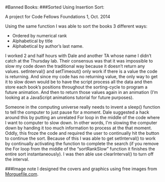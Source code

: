 #Banned Books:
###Sorted Using Insertion Sort:

A project for Code Fellows Foundations 1, Oct. 2014

Using the same function I was able to sort the books 3 different ways:
* Ordered by numerical rank
* Alphabetical by title
* Alphabetical by author’s last name.

I worked 2 and half hours with Dale and another TA whose name I didn’t catch at the Thursday lab. Their consensus was that it was impossible to slow my code down the traditional way because it doesn’t return any values. setInterval() and setTimeout() only work if there is a value the code is returning. And since my code has no returning value, the only way to get it to slow down would be to have the script process all the data and then store each book’s positions throughout the sorting-cycle to program a future animation. And then to return those values again in an animation (I’m looking at a JavaScript animations tutorial for future purposes).

Someone in the computing universe really needs to invent a sleep() function to tell the computer to just pause for a moment. Dale suggested a hack around this by putting an unrelated For loop in the middle of the code where I want to computer to slow down. In other words, I'm slowing the computer down by handing it too much information to process at the that moment. Oddly, this froze the code and required the user to continually hit the button to continue the sort. Because of this I was able to get setInterval() to work by continually activating the function to complete the search (if you remove the For loop from the middle of the “sortRankSlow” function it finishes the entire sort instantaneously). I was then able use clearInterval() to turn off the interval.

###Image note
I designed the covers and graphics using free images from [Morguefile.com](http://www.morguefile.com/).
